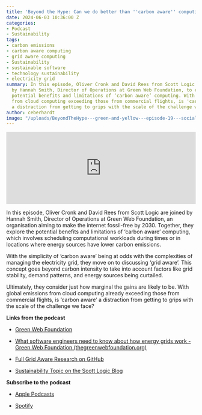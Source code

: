 ```yaml
---
title: 'Beyond the Hype: Can we do better than ''carbon aware'' computing?'
date: 2024-06-03 10:36:00 Z
categories:
- Podcast
- Sustainability
tags:
- carbon emissions
- carbon aware computing
- grid aware computing
- Sustainability
- sustainable software
- technology sustainability
- electricity grid
summary: In this episode, Oliver Cronk and David Rees from Scott Logic are joined
  by Hannah Smith, Director of Operations at Green Web Foundation, to explore the
  potential benefits and limitations of ‘carbon aware’ computing. With global emissions
  from cloud computing exceeding those from commercial flights, is 'carbon aware'
  a distraction from getting to grips with the scale of the challenge we face?
author: ceberhardt
image: "/uploads/BeyondTheHype---green-and-yellow---episode-19---social.jpg"
---
```


<iframe title="Embed Player" src="https://play.libsyn.com/embed/episode/id/31576132/height/192/theme/modern/size/large/thumbnail/yes/custom-color/ffffff/time-start/00:00:00/playlist-height/200/direction/backward/download/yes/font-color/252525" height="192" width="100%" scrolling="no" allowfullscreen="" webkitallowfullscreen="true" mozallowfullscreen="true" oallowfullscreen="true" msallowfullscreen="true" style="border: none;"></iframe>

In this episode, Oliver Cronk and David Rees from Scott Logic are joined by Hannah Smith, Director of Operations at Green Web Foundation, an organisation aiming to make the internet fossil-free by 2030. Together, they explore the potential benefits and limitations of ‘carbon aware’ computing, which involves scheduling computational workloads during times or in locations where energy sources have lower carbon emissions.

With the simplicity of ‘carbon aware’ being at odds with the complexities of managing the electricity grid, they move on to discussing ‘grid aware’. This concept goes beyond carbon intensity to take into account factors like grid stability, demand patterns, and energy sources being curtailed.

Ultimately, they consider just how marginal the gains are likely to be. With global emissions from cloud computing already exceeding those from commercial flights, is ‘carbon aware’ a distraction from getting to grips with the scale of the challenge we face?

**Links from the podcast**

* [Green Web Foundation](https://www.thegreenwebfoundation.org/)

* [What software engineers need to know about how energy grids work - Green Web Foundation (thegreenwebfoundation.org)](https://www.thegreenwebfoundation.org/news/how-energy-grids-work/)

* [Full Grid Aware Research on GitHub](https://github.com/climateaction-tech/grid-aware-software/tree/main)

* [Sustainability Topic on the Scott Logic Blog](https://blog.scottlogic.com/category/sustainability.html)

**Subscribe to the podcast**

* [Apple Podcasts](https://podcasts.apple.com/dk/podcast/beyond-the-hype/id1612265563)

* [Spotify](https://open.spotify.com/show/2BlwBJ7JoxYpxU4GBmuR4x)